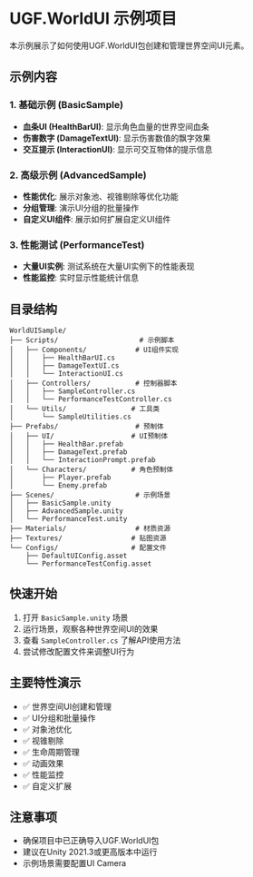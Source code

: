 # UGF.WorldUI 示例项目

本示例展示了如何使用UGF.WorldUI包创建和管理世界空间UI元素。

## 示例内容

### 1. 基础示例 (BasicSample)
- **血条UI (HealthBarUI)**: 显示角色血量的世界空间血条
- **伤害数字 (DamageTextUI)**: 显示伤害数值的飘字效果
- **交互提示 (InteractionUI)**: 显示可交互物体的提示信息

### 2. 高级示例 (AdvancedSample)
- **性能优化**: 展示对象池、视锥剔除等优化功能
- **分组管理**: 演示UI分组的批量操作
- **自定义UI组件**: 展示如何扩展自定义UI组件

### 3. 性能测试 (PerformanceTest)
- **大量UI实例**: 测试系统在大量UI实例下的性能表现
- **性能监控**: 实时显示性能统计信息

## 目录结构

```
WorldUISample/
├── Scripts/                    # 示例脚本
│   ├── Components/            # UI组件实现
│   │   ├── HealthBarUI.cs
│   │   ├── DamageTextUI.cs
│   │   └── InteractionUI.cs
│   ├── Controllers/           # 控制器脚本
│   │   ├── SampleController.cs
│   │   └── PerformanceTestController.cs
│   └── Utils/                # 工具类
│       └── SampleUtilities.cs
├── Prefabs/                   # 预制体
│   ├── UI/                   # UI预制体
│   │   ├── HealthBar.prefab
│   │   ├── DamageText.prefab
│   │   └── InteractionPrompt.prefab
│   └── Characters/           # 角色预制体
│       ├── Player.prefab
│       └── Enemy.prefab
├── Scenes/                    # 示例场景
│   ├── BasicSample.unity
│   ├── AdvancedSample.unity
│   └── PerformanceTest.unity
├── Materials/                 # 材质资源
├── Textures/                 # 贴图资源
└── Configs/                  # 配置文件
    ├── DefaultUIConfig.asset
    └── PerformanceTestConfig.asset
```

## 快速开始

1. 打开 `BasicSample.unity` 场景
2. 运行场景，观察各种世界空间UI的效果
3. 查看 `SampleController.cs` 了解API使用方法
4. 尝试修改配置文件来调整UI行为

## 主要特性演示

- ✅ 世界空间UI创建和管理
- ✅ UI分组和批量操作
- ✅ 对象池优化
- ✅ 视锥剔除
- ✅ 生命周期管理
- ✅ 动画效果
- ✅ 性能监控
- ✅ 自定义扩展

## 注意事项

- 确保项目中已正确导入UGF.WorldUI包
- 建议在Unity 2021.3或更高版本中运行
- 示例场景需要配置UI Camera